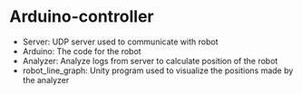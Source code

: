 # Arduino-controller

* Server: UDP server used to communicate with robot
* Arduino: The code for the robot
* Analyzer: Analyze logs from server to calculate position of the robot
* robot_line_graph: Unity program used to visualize the positions made by the analyzer
